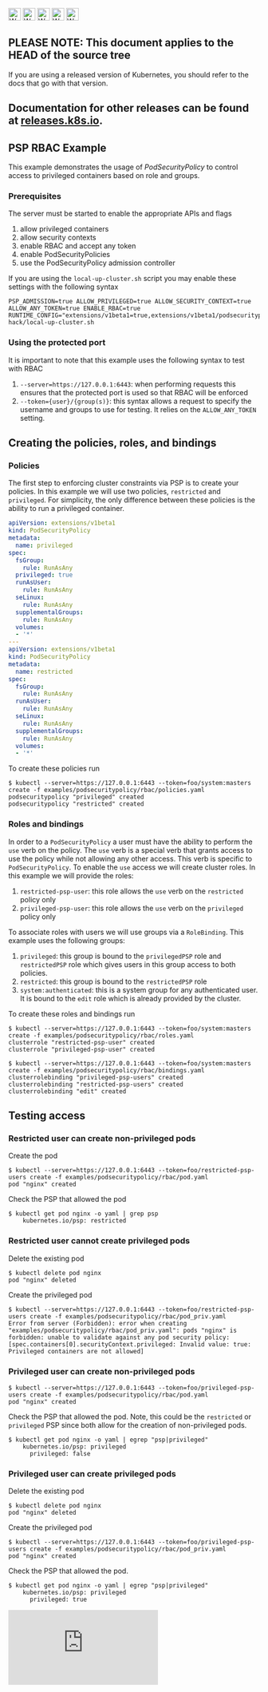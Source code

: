 <!-- BEGIN MUNGE: UNVERSIONED_WARNING -->

<!-- BEGIN STRIP_FOR_RELEASE -->

<img src="http://kubernetes.io/kubernetes/img/warning.png" alt="WARNING"
     width="25" height="25">
<img src="http://kubernetes.io/kubernetes/img/warning.png" alt="WARNING"
     width="25" height="25">
<img src="http://kubernetes.io/kubernetes/img/warning.png" alt="WARNING"
     width="25" height="25">
<img src="http://kubernetes.io/kubernetes/img/warning.png" alt="WARNING"
     width="25" height="25">
<img src="http://kubernetes.io/kubernetes/img/warning.png" alt="WARNING"
     width="25" height="25">

<h2>PLEASE NOTE: This document applies to the HEAD of the source tree</h2>

If you are using a released version of Kubernetes, you should
refer to the docs that go with that version.

Documentation for other releases can be found at
[releases.k8s.io](http://releases.k8s.io).
</strong>
--

<!-- END STRIP_FOR_RELEASE -->

<!-- END MUNGE: UNVERSIONED_WARNING -->

## PSP RBAC Example

This example demonstrates the usage of *PodSecurityPolicy* to control access to privileged containers
based on role and groups.

### Prerequisites

The server must be started to enable the appropriate APIs and flags

1.  allow privileged containers
1.  allow security contexts
1.  enable RBAC and accept any token
1.  enable PodSecurityPolicies
1.  use the PodSecurityPolicy admission controller

If you are using the `local-up-cluster.sh` script you may enable these settings with the following syntax

```
PSP_ADMISSION=true ALLOW_PRIVILEGED=true ALLOW_SECURITY_CONTEXT=true ALLOW_ANY_TOKEN=true ENABLE_RBAC=true RUNTIME_CONFIG="extensions/v1beta1=true,extensions/v1beta1/podsecuritypolicy=true" hack/local-up-cluster.sh
```

### Using the protected port

It is important to note that this example uses the following syntax to test with RBAC

1.  `--server=https://127.0.0.1:6443`: when performing requests this ensures that the protected port is used so
that RBAC will be enforced
1.  `--token={user}/{group(s)}`: this syntax allows a request to specify the username and groups to use for
testing.  It relies on the `ALLOW_ANY_TOKEN` setting.

## Creating the policies, roles, and bindings

### Policies

The first step to enforcing cluster constraints via PSP is to create your policies.  In this
example we will use two policies, `restricted` and `privileged`.  For simplicity, the only difference
between these policies is the ability to run a privileged container.

```yaml
apiVersion: extensions/v1beta1
kind: PodSecurityPolicy
metadata:
  name: privileged
spec:
  fsGroup:
    rule: RunAsAny
  privileged: true
  runAsUser:
    rule: RunAsAny
  seLinux:
    rule: RunAsAny
  supplementalGroups:
    rule: RunAsAny
  volumes:
  - '*'
---
apiVersion: extensions/v1beta1
kind: PodSecurityPolicy
metadata:
  name: restricted
spec:
  fsGroup:
    rule: RunAsAny
  runAsUser:
    rule: RunAsAny
  seLinux:
    rule: RunAsAny
  supplementalGroups:
    rule: RunAsAny
  volumes:
  - '*'

```

To create these policies run

```
$ kubectl --server=https://127.0.0.1:6443 --token=foo/system:masters create -f examples/podsecuritypolicy/rbac/policies.yaml 
podsecuritypolicy "privileged" created
podsecuritypolicy "restricted" created
```

### Roles and bindings

In order to a `PodSecurityPolicy` a user must have the ability to perform the `use` verb on the policy.
The `use` verb is a special verb that grants access to use the policy while
not allowing any other access.  This verb is specific to `PodSecurityPolicy`.
To enable the `use` access we will create cluster roles.  In this example we will provide the roles:

1. `restricted-psp-user`: this role allows the `use` verb on the `restricted` policy only
2. `privileged-psp-user`: this role allows the `use` verb on the `privileged` policy only


To associate roles with users we will use groups via a `RoleBinding`.  This example uses
the following groups:

1. `privileged`: this group is bound to the `privilegedPSP` role and `restrictedPSP` role which gives users
in this group access to both policies.
1. `restricted`: this group is bound to the `restrictedPSP` role
1. `system:authenticated`: this is a system group for any authenticated user.  It is bound to the `edit`
role which is already provided by the cluster.

To create these roles and bindings run

```
$ kubectl --server=https://127.0.0.1:6443 --token=foo/system:masters create -f examples/podsecuritypolicy/rbac/roles.yaml 
clusterrole "restricted-psp-user" created
clusterrole "privileged-psp-user" created

$ kubectl --server=https://127.0.0.1:6443 --token=foo/system:masters create -f examples/podsecuritypolicy/rbac/bindings.yaml 
clusterrolebinding "privileged-psp-users" created
clusterrolebinding "restricted-psp-users" created
clusterrolebinding "edit" created
```

## Testing access

### Restricted user can create non-privileged pods

Create the pod

```
$ kubectl --server=https://127.0.0.1:6443 --token=foo/restricted-psp-users create -f examples/podsecuritypolicy/rbac/pod.yaml 
pod "nginx" created
```

Check the PSP that allowed the pod

```
$ kubectl get pod nginx -o yaml | grep psp
    kubernetes.io/psp: restricted
```

### Restricted user cannot create privileged pods

Delete the existing pod

```
$ kubectl delete pod nginx
pod "nginx" deleted
```

Create the privileged pod

```
$ kubectl --server=https://127.0.0.1:6443 --token=foo/restricted-psp-users create -f examples/podsecuritypolicy/rbac/pod_priv.yaml 
Error from server (Forbidden): error when creating "examples/podsecuritypolicy/rbac/pod_priv.yaml": pods "nginx" is forbidden: unable to validate against any pod security policy: [spec.containers[0].securityContext.privileged: Invalid value: true: Privileged containers are not allowed]
```

### Privileged user can create non-privileged pods

```
$ kubectl --server=https://127.0.0.1:6443 --token=foo/privileged-psp-users create -f examples/podsecuritypolicy/rbac/pod.yaml 
pod "nginx" created
```

Check the PSP that allowed the pod.  Note, this could be the `restricted` or `privileged` PSP since both allow
for the creation of non-privileged pods.

```
$ kubectl get pod nginx -o yaml | egrep "psp|privileged"
    kubernetes.io/psp: privileged
      privileged: false
```

### Privileged user can create privileged pods

Delete the existing pod

```
$ kubectl delete pod nginx
pod "nginx" deleted
```

Create the privileged pod

```
$ kubectl --server=https://127.0.0.1:6443 --token=foo/privileged-psp-users create -f examples/podsecuritypolicy/rbac/pod_priv.yaml 
pod "nginx" created
```

Check the PSP that allowed the pod.

```
$ kubectl get pod nginx -o yaml | egrep "psp|privileged"
    kubernetes.io/psp: privileged
      privileged: true
```

<!-- BEGIN MUNGE: GENERATED_ANALYTICS -->
[![Analytics](https://kubernetes-site.appspot.com/UA-36037335-10/GitHub/examples/podsecuritypolicy/rbac/README.md?pixel)]()
<!-- END MUNGE: GENERATED_ANALYTICS -->
